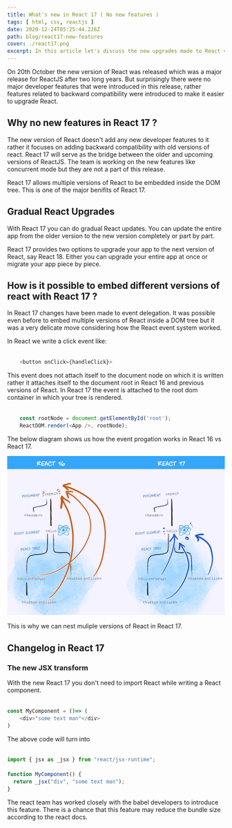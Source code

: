 ```yaml
---
title: What's new in React 17 ( No new features )
tags: [ html, css, reactjs ]
date: 2020-12-24T05:25:44.226Z
path: blog/react17-new-features
cover: ./react17.png
excerpt: In this article let's discuss the new upgrades made to React v17.0 that were released on October 20, 2020. React 17 has no new developer features added to it rather it has features added for backward compatibility.
---
```


On 20th October the new version of React was released which was a major release for ReactJS after two long years. But surprisingly there were no major developer features that were introduced in this release, rather features related to backward compatibility were introduced to make it easier to upgrade React.

## Why no new features in React 17 ?

The new version of React doesn't add any new developer features to it rather it focuses on adding backward compatibility with old versions of react. React 17 will serve as the bridge between the older and upcoming versions of ReactJS. The team is working on the new features like concurrent mode but they are not a part of this release.

React 17 allows multiple versions of React to be embedded inside the DOM tree. This is one of the major benifits of React 17.

## Gradual React Upgrades

With React 17 you can do gradual React updates. You can update the entire app from the older version to the new version completely or part by part.

React 17 provides two options to upgrade your app to the next version of React, say React 18. Either you can upgrade your entire app at once or migrate your app piece by piece.

## How is it possible to embed different versions of react with React 17 ?

In React 17 changes have been made to event delegation. It was possible even before to embed multiple versions of React inside a DOM tree but it was a very delicate move considering how the React event system worked.

In React we write a click event like:

```javascript

    <button onClick={handleClick}>

```

This event does not attach itself to the document node on which it is written rather it attaches itself to the document root in React 16 and previous versions of React. In React 17 the event is attached to the root dom container in which your tree is rendered. 

```javascript

    const rootNode = document.getElementById('root');
    ReactDOM.render(<App />, rootNode);

```

The below diagram shows us how the event progation works in React 16 vs React 17.

![](./react_17_delegation.png)

This is why we can nest muliple versions of React in React 17.

## Changelog in React 17

### The new JSX transform

With the new React 17 you don't need to import React while writing a React component.

```javascript

const MyComponent = ()=> (
    <div>"some text man"</div>
)

```

The above code will turn into 

```javascript

import { jsx as _jsx } from "react/jsx-runtime";

function MyComponent() {
  return _jsx("div", "some text man");
}

```

The react team has worked closely with the babel developers to introduce this feature. There is a chance that this feature may reduce the bundle size according to the react docs.
